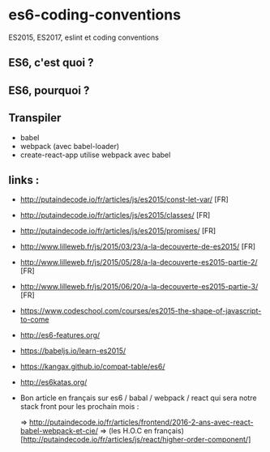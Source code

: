 # es6-coding-conventions
ES2015, ES2017, eslint et coding conventions


## ES6, c'est quoi ?

## ES6, pourquoi ?

## Transpiler

* babel
* webpack (avec babel-loader)
* create-react-app utilise webpack avec babel


## links :

* http://putaindecode.io/fr/articles/js/es2015/const-let-var/ [FR]
* http://putaindecode.io/fr/articles/js/es2015/classes/ [FR]
* http://putaindecode.io/fr/articles/js/es2015/promises/ [FR]
* http://www.lilleweb.fr/js/2015/03/23/a-la-decouverte-de-es2015/ [FR]
* http://www.lilleweb.fr/js/2015/05/28/a-la-decouverte-es2015-partie-2/ [FR]
* http://www.lilleweb.fr/js/2015/06/20/a-la-decouverte-es2015-partie-3/ [FR]
* https://www.codeschool.com/courses/es2015-the-shape-of-javascript-to-come
* http://es6-features.org/
* https://babeljs.io/learn-es2015/
* https://kangax.github.io/compat-table/es6/
* http://es6katas.org/

* Bon article en français sur es6 / babal / webpack / react qui sera notre stack front pour les prochain mois :

  => http://putaindecode.io/fr/articles/frontend/2016-2-ans-avec-react-babel-webpack-et-cie/
  => (les H.O.C en français)[http://putaindecode.io/fr/articles/js/react/higher-order-component/]

